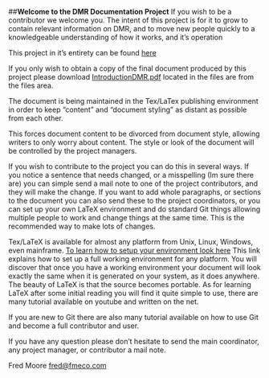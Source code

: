 ##**Welcome to the DMR Documentation Project**
If you wish to be a contributor we welcome you.  The intent of this project is for it to grow to contain relevant information on DMR, and to move new people quickly to a knowledgeable understanding of how it works, and it’s operation

This project in it’s entirety can be found [here](https://github.com/wd8kni/DMR-Documentation-Project/)

If you only wish to obtain a copy of the final document produced by this project please download [IntroductionDMR.pdf](https://github.com/wd8kni/DMR-Documentation-Project/blob/master/IntroductionDMR.pdf) located in the files are from the files area.

The document is being maintained in the Tex/LaTex publishing environment in order to keep “content” and “document styling” as distant as possible from each other.  

This forces document content to be divorced from document style, allowing writers to only worry about content.  The style or look of the document will be controlled by the project managers.

If you wish to contribute to the project you can do this in several ways.  If you notice a sentence that needs changed, or a misspelling (Im sure there are) you can simple send a mail note to one of the project contributors, and they will make the change.  If you want to add whole paragraphs, or sections to the document you can also send these to the project coordinators, or you can set up your own LaTeX environment and do standard Git things allowing multiple people to work and change things at the same time. This is the recommended way to make lots of changes.

Tex/LaTeX is available for almost any platform from Unix, Linux, Windows, even mainframe.  [To learn how to setup your environment look here](https://www.latex-project.org/get/)   This link explains how to set up a full working environment for any platform.  You will discover that once you have a working environment your document will look exactly the same when it is generated on your system, as it does anywhere.  The beauty of LaTeX is that the source becomes portable. 
As for learning LaTeX after some initial reading you will find it quite simple to use, there are many tutorial available on youtube and written on the net.  

If you are new to Git there are also many tutorial available on how to use Git and become a full contributor and user.

If you have any question please don’t hesitate to send the main coordinator, any project manager, or contributor a mail note.

Fred Moore
fred@fmeco.com